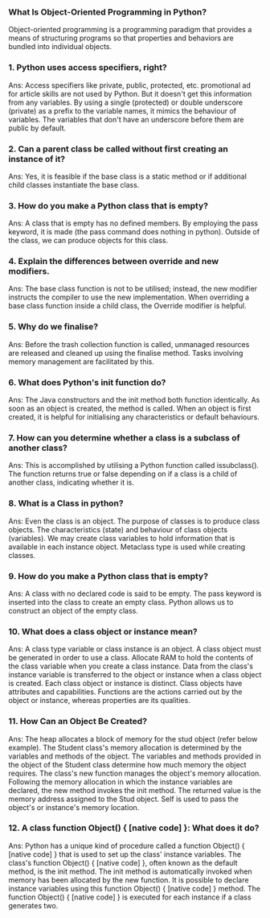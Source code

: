 

###  What Is Object-Oriented Programming in Python?
Object-oriented programming is a programming paradigm that provides a means of structuring programs so that properties and behaviors are bundled into individual objects.



### 1. Python uses access specifiers, right?

Ans: Access specifiers like private, public, protected, etc.
promotional ad for article skills
are not used by Python. But it doesn't get this information from any variables. By using a single (protected) or double underscore (private) as a prefix to the variable names, it mimics the behaviour of variables. The variables that don't have an underscore before them are public by default.

### 2. Can a parent class be called without first creating an instance of it?

Ans: Yes, it is feasible if the base class is a static method or if additional child classes instantiate the base class.

### 3. How do you make a Python class that is empty?
Ans: A class that is empty has no defined members. By employing the pass keyword, it is made (the pass command does nothing in python). Outside of the class, we can produce objects for this class.

### 4. Explain the differences between override and new modifiers.
Ans: The base class function is not to be utilised; instead, the new modifier instructs the compiler to use the new implementation. When overriding a base class function inside a child class, the Override modifier is helpful.

### 5. Why do we finalise?
Ans: Before the trash collection function is called, unmanaged resources are released and cleaned up using the finalise method. Tasks involving memory management are facilitated by this.

### 6. What does Python's init function do?
Ans: The Java constructors and the init method both function identically. As soon as an object is created, the method is called. When an object is first created, it is helpful for initialising any characteristics or default behaviours.

### 7. How can you determine whether a class is a subclass of another class?
Ans: This is accomplished by utilising a Python function called issubclass(). The function returns true or false depending on if a class is a child of another class, indicating whether it is.

### 8. What is a Class in python?
Ans: Even the class is an object. The purpose of classes is to produce class objects. The characteristics (state) and behaviour of class objects (variables). We may create class variables to hold information that is available in each instance object. Metaclass type is used while creating classes.

### 9. How do you make a Python class that is empty?
Ans: A class with no declared code is said to be empty. The pass keyword is inserted into the class to create an empty class. Python allows us to construct an object of the empty class.

### 10. What does a class object or instance mean?
Ans: A class type variable or class instance is an object. A class object must be generated in order to use a class. Allocate RAM to hold the contents of the class variable when you create a class instance. Data from the class's instance variable is transferred to the object or instance when a class object is created. Each class object or instance is distinct. Class objects have attributes and capabilities. Functions are the actions carried out by the object or instance, whereas properties are its qualities.

### 11. How Can an Object Be Created?
Ans: The heap allocates a block of memory for the stud object (refer below example). The Student class's memory allocation is determined by the variables and methods of the object. The variables and methods provided in the object of the Student class determine how much memory the object requires. The class's new function manages the object's memory allocation. Following the memory allocation in which the instance variables are declared, the new method invokes the init method. The returned value is the memory address assigned to the Stud object. Self is used to pass the object's or instance's memory location.

### 12. A class function Object() { [native code] }: What does it do?
Ans: Python has a unique kind of procedure called a function Object() { [native code] } that is used to set up the class' instance variables. The class's function Object() { [native code] }, often known as the default method, is the init method. The init method is automatically invoked when memory has been allocated by the new function. It is possible to declare instance variables using this function Object() { [native code] } method. The function Object() { [native code] } is executed for each instance if a class generates two.


